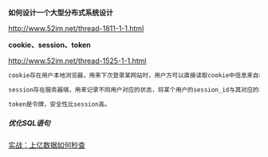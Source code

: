 **如何设计一个大型分布式系统设计**

http://www.52im.net/thread-1811-1-1.html

**cookie、session、token**

http://www.52im.net/thread-1525-1-1.html

```txt
cookie存在用户本地浏览器，用来下次登录某网站时，用户方可以直接读取cookie中信息来自动登录。cookie保存有session_id

session存在服务器端，用来记录不同用户对应的状态，将某个用户的session_id与其对应的状态数据一一对应起来。

token是令牌，安全性比session高。
```

##### 优化SQL语句

[实战：上亿数据如何秒查](https://www.jianshu.com/p/de2f10545eeb)



